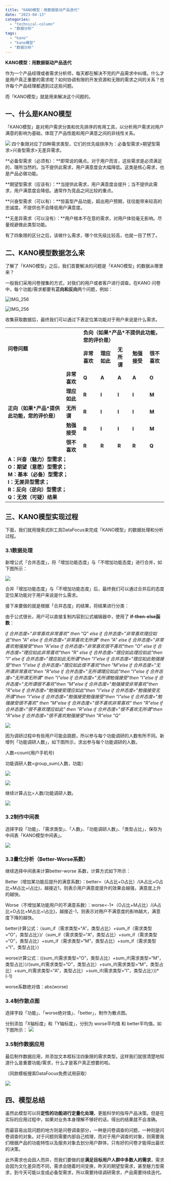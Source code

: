 ```yaml
---
title: "KANO模型：用数据驱动产品迭代"
date: "2023-04-13"
categories: 
  - "technical-column"
  - "数据分析"
tags: 
  - "kano"
  - "kano模型"
  - "数据分析"
---
```


**KANO模型：用数据驱动产品迭代**

作为一个产品经理或者需求分析师，每天都在解决不完的产品需求中纠缠。什么才是用户真正重要的需求呢？如何协调有限的开发资源和无限的需求之间的关系？也许每个产品经理都遇到过这些问题。

而「KANO模型」就是用来解决这个问题的。

## **一、什么是KANO模型**

「KANO模型」是对用户需求分类和优先排序的有用工具，以分析用户需求对用户满意的影响为基础，体现了产品性能和用户满意之间的非线性关系。

![](images/1681368069-word-image.png) 四个象限对应了四种需求类型，它们的优先级排序为：必备型需求>期望型需求>兴奋型需求>无差异需求。

**必备型需求（必须有）：**即常说的痛点。对于用户而言，这些需求是必须满足的，理所当然的。当不提供此需求，用户满意度会大幅降低。这类是核心需求，也是产品必做功能。

**期望型需求（应该有）：**当提供此需求，用户满意度会提升；当不提供此需求，用户满意度会降低。通常作为竞品之间比较的重点。

**兴奋型需求（可以有）：**惊喜型产品功能，超出用户预期，往往能带来较高的忠诚度。不提供也不会降低用户满意度。

**无差异需求（可以没有）：**用户根本不在意的需求，对用户体验毫无影响。尽量规避做此类型功能。

有了四象限的区分之后，该做什么需求，哪个优先级比较高，也就一目了然了。

## **二、KANO模型数据怎么来**

了解了「KANO模型」之后，我们首要解决的问题是「KANO模型」的数据从哪里来？

一般我们采用问卷搜集的方式，对我们的用户或者客户进行调查。在KANO 问卷中，每个功能/需求都要有**正向和反向**两个问题，例如：

![IMG_256](images/1681368069-img_256.png)

![IMG_256](images/1681368069-img_256.jpeg)

收集获取数据后，最终我们可以通过下表定位某功能对于用户来说是什么需求。

<table><tbody><tr><td colspan="2" rowspan="2"><strong>问卷问题</strong></td><td colspan="5"><strong>负向（如果*产品*不提供此功能，您的评价是）</strong></td></tr><tr><td><strong>非常喜欢</strong></td><td><strong>理应如此</strong></td><td><strong>无所谓</strong></td><td><strong>勉强接受</strong></td><td><strong>很不喜欢</strong></td></tr><tr><td rowspan="5"><strong>正向（如果*产品*提供此功能，您的评价是）</strong></td><td><strong>非常喜欢</strong></td><td><strong>Q</strong></td><td><strong>A</strong></td><td><strong>A</strong></td><td><strong>A</strong></td><td><strong>O</strong></td></tr><tr><td><strong>理应如此</strong></td><td><strong>R</strong></td><td><strong>I</strong></td><td><strong>I</strong></td><td><strong>I</strong></td><td><strong>M</strong></td></tr><tr><td><strong>无所谓</strong></td><td><strong>R</strong></td><td><strong>I</strong></td><td><strong>I</strong></td><td><strong>I</strong></td><td><strong>M</strong></td></tr><tr><td><strong>勉强接受</strong></td><td><strong>R</strong></td><td><strong>I</strong></td><td><strong>I</strong></td><td><strong>I</strong></td><td><strong>M</strong></td></tr><tr><td><strong>很不喜欢</strong></td><td><strong>R</strong></td><td><strong>R</strong></td><td><strong>R</strong></td><td><strong>R</strong></td><td><strong>Q</strong></td></tr><tr><td colspan="7"><strong>A：兴奋（魅力）型需求；</strong><div></div><strong>O：期望（意愿）型需求；</strong><div></div><strong>M：基本（必备）型需求；</strong><div></div><strong>I：无差异型需求；</strong><div></div><strong>R：反向（逆向）型需求；</strong><div></div><strong>Q：无效（可疑）结果</strong></td></tr></tbody></table>

## 三、**KANO模型实现过程**

下面，我们就用搜索式BI工具DataFocus来完成「KANO模型」的数据处理和分析过程。

### **3.1数据处理**

新增公式「合并态度」，将「增加功能态度」与「不增加功能态度」进行合并，如下图所示：

![](images/1681368069-word-image-1.png)

合并「增加功能态度」与「不增加功能态度」后，最终我们可以通过合并后的态度定位某功能对于用户来说是什么需求。

接下来要做的就是根据「合并态度」的结果，将结果进行分类：

由于公式很长，用户可以直接复制内容到公式编辑器中，使用了 **if-then-else函数**：

_if 合并态度="非常喜欢非常喜欢" then "Q" else if 合并态度="非常喜欢理应如此"then "A" else if 合并态度="非常喜欢无所谓" then "A" else if 合并态度="非常喜欢勉强接受"then "A"else if 合并态度="非常喜欢很不喜欢"then "O" else if 合并态度="理应如此非常喜欢"then "R" else if 合并态度="理应如此理应如此"then "I" else if 合并态度="理应如此无所谓"then "I"else if 合并态度="理应如此勉强接受"then "I"else if 合并态度="理应如此很不喜欢"then "M"else if 合并态度="无所谓非常喜欢"then "R"else if 合并态度="无所谓理应如此"then "I"else if 合并态度="无所谓无所谓" then "I"else if 合并态度="无所谓勉强接受"then "I"else if 合并态度="无所谓很不喜欢"then "M"else if 合并态度="勉强接受非常喜欢"then "R"else if 合并态度="勉强接受理应如此"then "I"else if 合并态度="勉强接受无所谓"then "I"else if 合并态度="勉强接受勉强接受"then "I"else if 合并态度="勉强接受很不喜欢" then "M"else if 合并态度="很不喜欢非常喜欢" then "R"else if 合并态度="很不喜欢理应如此" then "R"else if 合并态度="很不喜欢无所谓"then "R"else if 合并态度="很不喜欢勉强接受"then "R"else "Q"_

![](images/1681368069-word-image-2.png)

因为调研过程中有些用户可能会跳题，所以参与每个功能调研的人数有所不同。新增列「功能调研人数」，如下图所示，求出参与每个功能调研的人数。

人数=count(用户手机号)

功能调研人数=group\_sum(人数，功能）

![](images/1681368070-word-image.png)

![](images/1681368070-word-image-1.png)

继续计算占比=人数/功能调研人数。

![](images/1681368070-word-image-2.png)

### **3.2制作中间表**

选择字段「功能」、「需求类型」、「人数」、「功能调研人数」、「类型占比」，保存为中间表「KANO模型中间表」。

![](images/1681368070-word-image-3.png)

### **3.3量化分析（Better-Worse系数）**

继续选择中间表来计算better-worse 系数，计算方式如下所示：

Better（增加某功能后提升的满意系数）：better=（A占比+O占比）/(A占比+O占比+M占比+I占比)，越接近1，则表示用户满意度提升的效果会越强，满意度上升的越快。

Worse（不增加某功能用户的不满意系数）：worse=-1\*（O占比+M占比）/(A占比+O占比+M占比+I占比)，越接近-1，则表示对用户不满意度的影响越大，满意度下降的越快。

better计算公式：（sum\_if（需求类型=“A”，类型占比）+sum\_if（需求类型=“O”，类型占比）)/（sum\_if（需求类型=“A”，类型占比）+sum\_if（需求类型=“O”，类型占比）+sum\_if（需求类型=“M”，类型占比）+sum\_if（需求类型=“I”，类型占比）)

worse计算公式：((sum\_if(需求类型=“O”，类型占比）+sum\_if(需求类型=“M”，类型占比）)/(sum\_if(需求类型=“O”，类型占比）+sum\_if(需求类型=“M”，类型占比）+sum\_if(需求类型=“A”，类型占比）+sum\_if(需求类型=“I”，类型占比）))\*(-1)

worse系数绝对值：abs(worse)

### **3.4制作散点图**

选择字段「功能」、「worse绝对值」、「better」，制作为散点图。

分别添加「X轴标度」和「Y轴标度」，分别为 worse平均值 和 better平均值。如下图所示： ![](images/1681368070-word-image-4.png)

### **3.5制作数据应用**

最后制作数据应用，并添加文本框标注四象限的需求类型。这样我们就很清楚地知道什么是重要功能/需求，什么才是客户真正想要的啦。

（同款模板搜索DataFocus免费试用获取）

![](images/1681368071-word-image.png)

## **四、模型总结**

虽然此模型可以将**定性的功能进行定量化处理**，更能科学的指导产品决策。但是在实际的应用过程中，如果对业务本身理解不够好的话，得出的结果就不会准确。

而最容易出现问题的地方则是问卷调查部分，一种是问卷调查的问题，一种则是问卷调查的对象。对于问题则需要内部自己梳理，而对于用户调查的对象，则需要我们根据产品的功能特性以及服务对象去划分用户群体，只有好的问卷才能得出最优的决策。

此外需求也会因人而异，而我们要做的是**满足目标用户人群中多数人的需求**，需求会因为文化差异而不同，需求会随着时间变换，昨天的期望型需求，甚至魅力型需求，到今天可能以变成必备型需求，所以需要持续调研需求，产品需要持续迭代。
